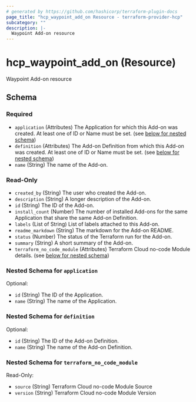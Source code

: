 ```yaml
---
# generated by https://github.com/hashicorp/terraform-plugin-docs
page_title: "hcp_waypoint_add_on Resource - terraform-provider-hcp"
subcategory: ""
description: |-
  Waypoint Add-on resource
---
```


# hcp_waypoint_add_on (Resource)

Waypoint Add-on resource



<!-- schema generated by tfplugindocs -->
## Schema

### Required

- `application` (Attributes) The Application for which this Add-on was created. At least one of ID or Name must be set. (see [below for nested schema](#nestedatt--application))
- `definition` (Attributes) The Add-on Definition from which this Add-on was created. At least one of ID or Name must be set. (see [below for nested schema](#nestedatt--definition))
- `name` (String) The name of the Add-on.

### Read-Only

- `created_by` (String) The user who created the Add-on.
- `description` (String) A longer description of the Add-on.
- `id` (String) The ID of the Add-on.
- `install_count` (Number) The number of installed Add-ons for the same Application that share the same Add-on Definition.
- `labels` (List of String) List of labels attached to this Add-on.
- `readme_markdown` (String) The markdown for the Add-on README.
- `status` (Number) The status of the Terraform run for the Add-on.
- `summary` (String) A short summary of the Add-on.
- `terraform_no_code_module` (Attributes) Terraform Cloud no-code Module details. (see [below for nested schema](#nestedatt--terraform_no_code_module))

<a id="nestedatt--application"></a>
### Nested Schema for `application`

Optional:

- `id` (String) The ID of the Application.
- `name` (String) The name of the Application.


<a id="nestedatt--definition"></a>
### Nested Schema for `definition`

Optional:

- `id` (String) The ID of the Add-on Definition.
- `name` (String) The name of the Add-on Definition.


<a id="nestedatt--terraform_no_code_module"></a>
### Nested Schema for `terraform_no_code_module`

Read-Only:

- `source` (String) Terraform Cloud no-code Module Source
- `version` (String) Terraform Cloud no-code Module Version
